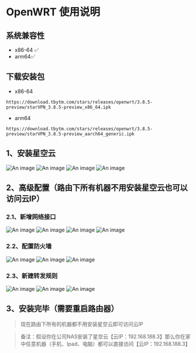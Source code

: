 # OpenWRT 使用说明

## 系统兼容性
- x86-64 ✅
- arm64✅

## 下载安装包
- x86-64
```
https://download.tbytm.com/stars/releases/openwrt/3.8.5-preview/starVPN_3.8.5-preview_x86_64.ipk
```
- arm64
```
https://download.tbytm.com/stars/releases/openwrt/3.8.5-preview/starVPN_3.8.5-preview_aarch64_generic.ipk
```
## 1、安装星空云
![An image](https://skynet-beijing.oss-cn-beijing.aliyuncs.com/stars/document/images/openwrt/01.png)
![An image](https://skynet-beijing.oss-cn-beijing.aliyuncs.com/stars/document/images/openwrt/02.png)
![An image](https://skynet-beijing.oss-cn-beijing.aliyuncs.com/stars/document/images/openwrt/03.png)
![An image](https://skynet-beijing.oss-cn-beijing.aliyuncs.com/stars/document/images/openwrt/04.png)

## 2、高级配置（路由下所有机器不用安装星空云也可以访问云IP）
### 2.1、新增网络接口
![An image](https://skynet-beijing.oss-cn-beijing.aliyuncs.com/stars/document/images/openwrt/05.png)
![An image](https://skynet-beijing.oss-cn-beijing.aliyuncs.com/stars/document/images/openwrt/06.png)
![An image](https://skynet-beijing.oss-cn-beijing.aliyuncs.com/stars/document/images/openwrt/07.png)
![An image](https://skynet-beijing.oss-cn-beijing.aliyuncs.com/stars/document/images/openwrt/08.png)
### 2.2、配置防火墙
![An image](https://skynet-beijing.oss-cn-beijing.aliyuncs.com/stars/document/images/openwrt/09.png)
![An image](https://skynet-beijing.oss-cn-beijing.aliyuncs.com/stars/document/images/openwrt/10.png)
![An image](https://skynet-beijing.oss-cn-beijing.aliyuncs.com/stars/document/images/openwrt/11.png)
### 2.3、新建转发规则
![An image](https://skynet-beijing.oss-cn-beijing.aliyuncs.com/stars/document/images/openwrt/12.png)
![An image](https://skynet-beijing.oss-cn-beijing.aliyuncs.com/stars/document/images/openwrt/13.png)
![An image](https://skynet-beijing.oss-cn-beijing.aliyuncs.com/stars/document/images/openwrt/14.png)
## 3、安装完毕（需要重启路由器）
> 现在路由下所有的机器都不用安装星空云即可访问云IP

> 备注：假设你在公司NAS安装了星空云【云IP：192.168.188.3】那么你在家中任意机器（手机、Ipad、电脑）都可以直接访问【云IP：192.168.188.3】